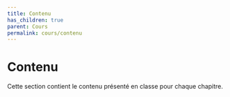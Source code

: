 ```yaml
---
title: Contenu
has_children: true
parent: Cours
permalink: cours/contenu
---
```


# Contenu

Cette section contient le contenu présenté en classe pour chaque chapitre.